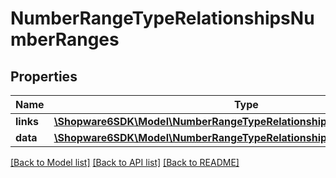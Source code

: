 # NumberRangeTypeRelationshipsNumberRanges

## Properties
Name | Type | Description | Notes
------------ | ------------- | ------------- | -------------
**links** | [**\Shopware6SDK\Model\NumberRangeTypeRelationshipsNumberRangesLinks**](NumberRangeTypeRelationshipsNumberRangesLinks.md) |  | [optional] 
**data** | [**\Shopware6SDK\Model\NumberRangeTypeRelationshipsNumberRangesData[]**](NumberRangeTypeRelationshipsNumberRangesData.md) |  | [optional] 

[[Back to Model list]](../../README.md#documentation-for-models) [[Back to API list]](../../README.md#documentation-for-api-endpoints) [[Back to README]](../../README.md)


